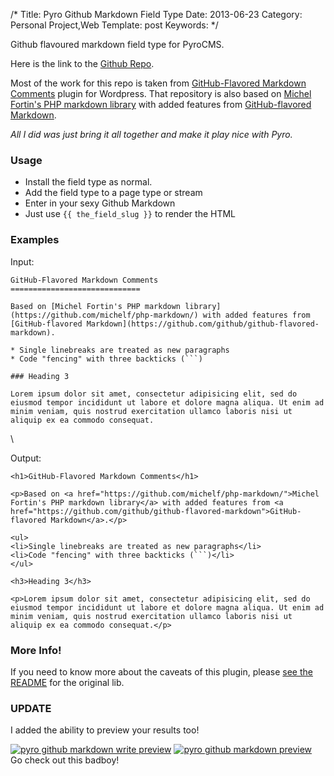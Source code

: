 /*
Title: Pyro Github Markdown Field Type
Date: 2013-06-23
Category: Personal Project,Web
Template: post
Keywords:
*/

Github flavoured markdown field type for PyroCMS.

Here is the link to the [Github
Repo](https://github.com/james2doyle/pyro-github-markdown "pyro-github-markdown field type").

Most of the work for this repo is taken from [GitHub-Flavored Markdown
Comments](https://github.com/evansolomon/wp-github-flavored-markdown-comments)
plugin for Wordpress. That repository is also based on [Michel Fortin's
PHP markdown library](https://github.com/michelf/php-markdown/) with
added features from [GitHub-flavored
Markdown](https://github.com/github/github-flavored-markdown).

*All I did was just bring it all together and make it play nice with
Pyro.*

### [](#usage)Usage

-   Install the field type as normal.
-   Add the field type to a page type or stream
-   Enter in your sexy Github Markdown
-   Just use `{{ the_field_slug }}` to render the HTML

### [](#examples)Examples

Input:

~~~~ {.prettyprint .lang-markdown}
GitHub-Flavored Markdown Comments
=============================

Based on [Michel Fortin's PHP markdown library](https://github.com/michelf/php-markdown/) with added features from [GitHub-flavored Markdown](https://github.com/github/github-flavored-markdown).

* Single linebreaks are treated as new paragraphs
* Code "fencing" with three backticks (```)

### Heading 3

Lorem ipsum dolor sit amet, consectetur adipisicing elit, sed do eiusmod tempor incididunt ut labore et dolore magna aliqua. Ut enim ad minim veniam, quis nostrud exercitation ullamco laboris nisi ut aliquip ex ea commodo consequat.
~~~~

\

Output:

~~~~ {.prettyprint .lang-html}
<h1>GitHub-Flavored Markdown Comments</h1>

<p>Based on <a href="https://github.com/michelf/php-markdown/">Michel Fortin's PHP markdown library</a> with added features from <a href="https://github.com/github/github-flavored-markdown">GitHub-flavored Markdown</a>.</p>

<ul>
<li>Single linebreaks are treated as new paragraphs</li>
<li>Code "fencing" with three backticks (```)</li>
</ul>

<h3>Heading 3</h3>

<p>Lorem ipsum dolor sit amet, consectetur adipisicing elit, sed do eiusmod tempor incididunt ut labore et dolore magna aliqua. Ut enim ad minim veniam, quis nostrud exercitation ullamco laboris nisi ut aliquip ex ea commodo consequat.</p>
~~~~

### [](#more-info)More Info!

If you need to know more about the caveats of this plugin, please [see
the
README](https://github.com/evansolomon/wp-github-flavored-markdown-comments/blob/master/README.md)
for the original lib.

### UPDATE

I added the ability to preview your results too!

[![pyro github markdown write
preview](http://ohdoylerules.com/content/images/write.png)](https://github.com/james2doyle/pyro-github-markdown)
[![pyro github markdown
preview](http://ohdoylerules.com/content/images/preview.png)](https://github.com/james2doyle/pyro-github-markdown)
Go check out this badboy!
